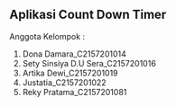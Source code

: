 ## Aplikasi Count Down Timer
Anggota Kelompok :
1. Dona Damara_C2157201014
2. Sety Sinsiya D.U Sera_C2157201016
3. Artika Dewi_C2157201019
4. Justatia_C2157201022
5. Reky Pratama_C2157201081
